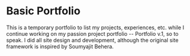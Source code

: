 # Basic Portfolio

This is a temporary portfolio to list my projects, experiences, etc. while I continue working on my passion project portfolio -- Portfolio v.1, so to speak. I did all site design and development, although the original site framework is inspired by Soumyajit Behera.